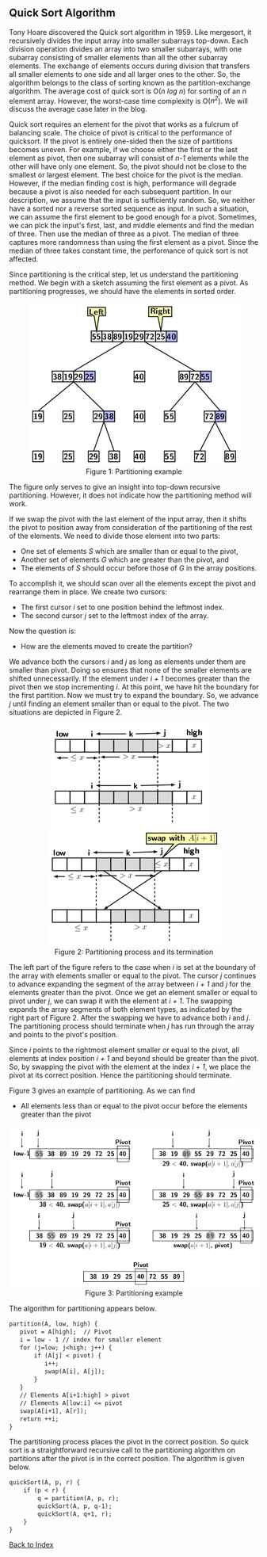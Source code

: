## Quick Sort Algorithm

Tony Hoare discovered the Quick sort algorithm in 1959. Like mergesort, it recursively divides the 
input array into smaller subarrays top-down. Each division operation divides an array into two
smaller subarrays, with one subarray consisting of smaller elements than all the other subarray 
elements. The exchange of elements occurs during division that transfers all smaller elements to one 
side and all larger ones to the other. So, the algorithm belongs to the class
of sorting known as the partition-exchange algorithm. The average cost of quick sort is 
O(<i>n log n</i>) for sorting of an <i>n</i> element array. However, the worst-case time complexity 
is O(<i>n<sup>2</sup></i>). We will discuss the average case later in the blog.

Quick sort requires an element for the pivot that works as a fulcrum of balancing scale. 
The choice of pivot is critical to the performance of quicksort. If the pivot is entirely one-sided 
then the size of partitions becomes uneven. For example, if we choose either the first or the 
last element as pivot, then one subarray will consist of <i>n-1</i> elements while the other 
will have only one element. So, the pivot should not be close to the smallest or largest element. The 
best choice for the pivot is the median. However, if the median finding cost is high, performance will degrade because a pivot is also needed for each subsequent partition.
In our description, we assume that the input is sufficiently random. So, we neither
have a sorted nor a reverse sorted sequence as input. In such a situation, we can assume the 
first element to be good enough for a pivot. Sometimes, we can pick the input's first, last, and
middle elements and find the median of three. Then use the median of three as a pivot. 
The median of three captures more randomness than using the first element as a pivot. Since the 
median of three takes constant time, the performance of quick sort is not affected.

Since partitioning is the critical step, let us understand the partitioning method.  We begin
with a sketch assuming the first element as a pivot. As partitioning progresses, we should have
the elements in sorted order. 
<p style="text-align:center">
  <img src="../images/quickSortPartitioning.png"><br>
  Figure 1: Partitioning example
</p>
The figure only serves to give an insight into top-down recursive partitioning. However, it does
not indicate how the partitioning method will work. 

If we swap the pivot with the last element of the input array, then it shifts the pivot to position
away from consideration of the partitioning of the rest of the elements. We need to divide those 
element into two parts: 

- One set of elements <i>S</i> which are smaller than or equal to the pivot,
- Another set of elements <i>G</i> which are greater than the pivot, and
- The elements of <i>S</i> should occur before those of <i>G</i> in the array positions.

To accomplish it, we should scan over all the elements except the pivot and rearrange them in
place. We create two cursors:

- The first cursor <i>i</i> set to one position behind the leftmost index. 
- The second cursor <i>j</i> set to the leftmost index of the array. 

Now the question is:

- How are the elements moved to create the partition?

We advance both the cursors <i>i</i> and <i>j</i> as long as elements under them are smaller 
than pivot. Doing so ensures that none of the smaller elements are shifted unnecessarily.
If the element under <i>i + 1</i> becomes greater than the pivot then we stop incrementing 
<i>i</i>. At this point, we have hit the boundary for the first partition. Now we must try to
expand the boundary. So, we advance <i>j</i> until finding an element smaller than or equal
to the pivot. The two situations are depicted in Figure 2. 
<p style="text-align:center">
  <img src="../images/quickSortIndexLoc1.png">&nbsp;&nbsp;&nbsp;&nbsp;&nbsp;<img src="../images/quickSortIndexLoc2.png"><br>
  Figure 2: Partitioning process and its termination
</p>
The left part of the figure refers to the case when <i>i</i> is set at the boundary of the
array with elements smaller or equal to the pivot. The cursor <i>j</i> continues to advance
expanding the segment of the array between <i>i + 1</i> and <i>j</i> for the elements greater
than the pivot. Once we get an element smaller or equal to pivot under <i>j</i>, we can 
swap it with the element at <i>i + 1</i>. The swapping expands the array segments of both
element types, as indicated by the right part of Figure 2. After the swapping we have to
advance both <i>i</i> and <i>j</i>. The partitioning process should terminate when <i>j</i> 
has run through the array and points to the pivot's position. 

Since <i>i</i> points to the rightmost element smaller or equal to the pivot, all elements at 
index position <i>i + 1</i> and beyond should be greater than the pivot. So, by swapping
the pivot with the element at the index <i>i + 1</i>, we place the pivot at its correct position. 
Hence the partitioning should terminate. 

Figure 3 gives an example of partitioning. As we can find 

- All elements less than or equal to the pivot occur before the elements greater than the pivot 

<p style="text-align:center">
  <img src="../images/quickSortPartitionExample.png"><br>
  Figure 3: Partitioning example
</p>
The algorithm for partitioning appears below.

```
partition(A, low, high) {
   pivot = A[high];  // Pivot 
   i = low - 1 // index for smaller element 
   for (j=low; j<high; j++) {
       if (A[j] < pivot) { 
          i++; 
          swap(A[i], A[j]);
       }
   }
   // Elements A[i+1:high] > pivot
   // Elements A[low:i] <= pivot
   swap(A[i+1], A[r]);
   return ++i;
}
```
The partitioning process places the pivot in the correct position. So quick sort is a straightforward
recursive call to the partitioning algorithm on partitions after the pivot is in the correct position. The
algorithm is given below.

```
quickSort(A, p, r) {
    if (p < r) {
        q = partition(A, p, r);
        quickSort(A, p, q-1);
        quickSort(A, q+1, r);
    }
}
```

[Back to Index](../index.md)

